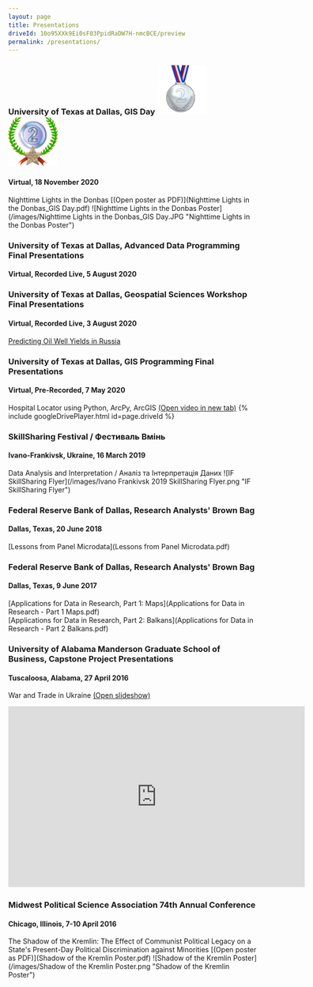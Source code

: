 ```yaml
---
layout: page
title: Presentations
driveId: 10o95XXk9Ei0sF03PpidRaDW7H-nmcBCE/preview
permalink: /presentations/
---
```


### University of Texas at Dallas, GIS Day <img src="/images/2nd-place-medal.png" alt="drawing" width="100"> <img src="/images/2nd-place-award.png" alt="drawing" width="100">  
#### Virtual, 18 November 2020  
Nighttime Lights in the Donbas [(Open poster as PDF)](Nighttime Lights in the Donbas_GIS Day.pdf)
![Nighttime Lights in the Donbas Poster](/images/Nighttime Lights in the Donbas_GIS Day.JPG "Nighttime Lights in the Donbas Poster")

### University of Texas at Dallas, Advanced Data Programming Final Presentations
#### Virtual, Recorded Live, 5 August 2020

### University of Texas at Dallas, Geospatial Sciences Workshop Final Presentations
#### Virtual, Recorded Live, 3 August 2020
[Predicting Oil Well Yields in Russia](Oil_Well_Yields_ppt.pdf)

### University of Texas at Dallas, GIS Programming Final Presentations
#### Virtual, Pre-Recorded, 7 May 2020
Hospital Locator using Python, ArcPy, ArcGIS [(Open video in new tab)](https://drive.google.com/file/d/10o95XXk9Ei0sF03PpidRaDW7H-nmcBCE/view?usp=sharing)
{% include googleDrivePlayer.html id=page.driveId %}

### SkillSharing Festival / Фестиваль Вмінь
#### Ivano-Frankivsk, Ukraine, 16 March 2019
Data Analysis and Interpretation / Аналіз та Інтерпретація Даних
![IF SkillSharing Flyer](/images/Ivano Frankivsk 2019 SkillSharing Flyer.png "IF SkillSharing Flyer")

### Federal Reserve Bank of Dallas, Research Analysts' Brown Bag
#### Dallas, Texas, 20 June 2018
[Lessons from Panel Microdata](Lessons from Panel Microdata.pdf)

### Federal Reserve Bank of Dallas, Research Analysts' Brown Bag
#### Dallas, Texas, 9 June 2017
[Applications for Data in Research, Part 1: Maps](Applications for Data in Research - Part 1 Maps.pdf)  
[Applications for Data in Research, Part 2: Balkans](Applications for Data in Research - Part 2 Balkans.pdf)

### University of Alabama Manderson Graduate School of Business, Capstone Project Presentations
#### Tuscaloosa, Alabama, 27 April 2016
War and Trade in Ukraine [(Open slideshow)](https://docs.google.com/presentation/d/e/2PACX-1vTHupgE_zoAB18DTCZDyHCMrTzMydP8iD6WTDKD-BJj5yR34Lgvelh9D9f-Cf8JPHmGqgQwNzPQHgOd/pub?start=false&loop=false&delayms=3000)
<iframe src="https://docs.google.com/presentation/d/e/2PACX-1vTHupgE_zoAB18DTCZDyHCMrTzMydP8iD6WTDKD-BJj5yR34Lgvelh9D9f-Cf8JPHmGqgQwNzPQHgOd/embed?start=false&loop=true&delayms=3000" frameborder="0" width="600" height="366" allowfullscreen="true" mozallowfullscreen="true" webkitallowfullscreen="true"></iframe>

### Midwest Political Science Association 74th Annual Conference
#### Chicago, Illinois, 7-10 April 2016
The Shadow of the Kremlin: The Effect of Communist Political Legacy on a State's Present-Day Political Discrimination against Minorities [(Open poster as PDF)](Shadow of the Kremlin Poster.pdf)
![Shadow of the Kremlin Poster](/images/Shadow of the Kremlin Poster.png "Shadow of the Kremlin Poster")
